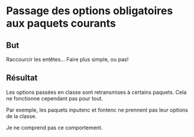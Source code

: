 Passage des options obligatoires aux paquets courants
=====================================================

But
---
Raccourcir les entêtes... Faire plus simple, ou pas!


Résultat
--------

Les options passées en classe sont retransmises à certains paquets.
Cela ne fonctionne cependant pas pour tout.

Par exemple, les paquets inputenc et fontenc ne prennent pas leur options de la
classe.

Je ne comprend pas ce comportement.

